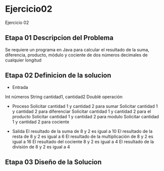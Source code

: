 # Ejercicio02
Ejercicio 02
## Etapa 01  Descripcion del Problema
Se requiere un programa en Java para calcular el resultado de la suma, diferencia, producto, módulo y cociente de dos números decimales de cualquier longitud


## Etapa 02 Definicion de la  solucion

- Entrada

Int números
String cantidad1, cantidad2
Doublé operación




- Proceso
Solicitar cantidad 1 y cantidad 2 para sumar
Solicitar cantidad 1 y cantidad 2 para diferenciar
Solicitar cantidad 1 y cantidad 2 para el producto
Solicitar cantidad 1 y cantidad 2 para modulo
Solicitar cantidad 1 y cantidad 2 para cociente

- Salida
El resultado de la suma de 8 y 2 es igual a 10
El resultado de la resta de 8 y 2 es igual a 6
El resultado de la multiplicación de 8 y 2 es igual a 16
El resultado del cociente 8 y 2 es igual a 4
El resultado de la división de 8 y 2 es igual a  4

## Etapa 03  Diseño de la Solucion
